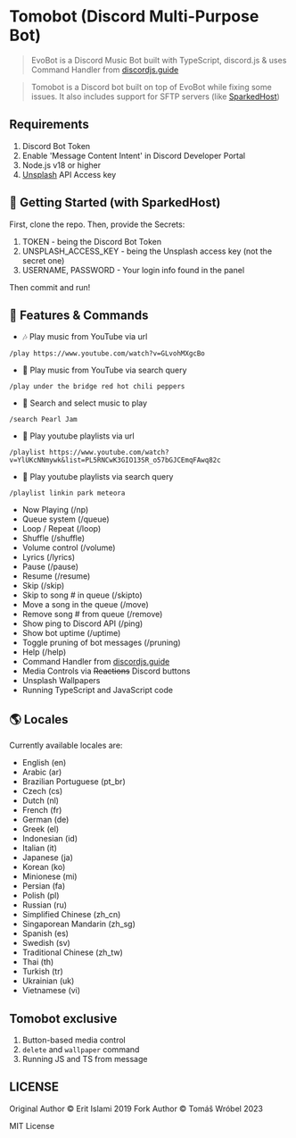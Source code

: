 # Tomobot (Discord Multi-Purpose Bot)

> EvoBot is a Discord Music Bot built with TypeScript, discord.js & uses Command Handler from [discordjs.guide](https://discordjs.guide)

> Tomobot is a Discord bot built on top of EvoBot while fixing some issues. It also includes support for SFTP servers (like [SparkedHost](https://sparkedhost.com/))

## Requirements

1. Discord Bot Token
2. Enable 'Message Content Intent' in Discord Developer Portal
2. Node.js v18 or higher
3. [Unsplash](https://unsplash.com) API Access key

## 🚀 Getting Started (with SparkedHost)

First, clone the repo. Then, provide the Secrets:
1. TOKEN - being the Discord Bot Token
2. UNSPLASH_ACCESS_KEY - being the Unsplash access key (not the secret one)
3. USERNAME, PASSWORD - Your login info found in the panel

Then commit and run!

## 📝 Features & Commands

- 🎶 Play music from YouTube via url

`/play https://www.youtube.com/watch?v=GLvohMXgcBo`

- 🔎 Play music from YouTube via search query

`/play under the bridge red hot chili peppers`

- 🔎 Search and select music to play

`/search Pearl Jam`

- 📃 Play youtube playlists via url

`/playlist https://www.youtube.com/watch?v=YlUKcNNmywk&list=PL5RNCwK3GIO13SR_o57bGJCEmqFAwq82c`

- 🔎 Play youtube playlists via search query

`/playlist linkin park meteora`

- Now Playing (/np)
- Queue system (/queue)
- Loop / Repeat (/loop)
- Shuffle (/shuffle)
- Volume control (/volume)
- Lyrics (/lyrics)
- Pause (/pause)
- Resume (/resume)
- Skip (/skip)
- Skip to song # in queue (/skipto)
- Move a song in the queue (/move)
- Remove song # from queue (/remove)
- Show ping to Discord API (/ping)
- Show bot uptime (/uptime)
- Toggle pruning of bot messages (/pruning)
- Help (/help)
- Command Handler from [discordjs.guide](https://discordjs.guide/)
- Media Controls via ~~Reactions~~ Discord buttons
- Unsplash Wallpapers
- Running TypeScript and JavaScript code

## 🌎 Locales

Currently available locales are:

- English (en)
- Arabic (ar)
- Brazilian Portuguese (pt_br)
- Czech (cs)
- Dutch (nl)
- French (fr)
- German (de)
- Greek (el)
- Indonesian (id)
- Italian (it)
- Japanese (ja)
- Korean (ko)
- Minionese (mi)
- Persian (fa)
- Polish (pl)
- Russian (ru)
- Simplified Chinese (zh_cn)
- Singaporean Mandarin (zh_sg)
- Spanish (es)
- Swedish (sv)
- Traditional Chinese (zh_tw)
- Thai (th)
- Turkish (tr)
- Ukrainian (uk)
- Vietnamese (vi)

## Tomobot exclusive
1. Button-based media control
2. `delete` and `wallpaper` command
3. Running JS and TS from message

## LICENSE
Original Author &copy; Erit Islami 2019
Fork Author &copy; Tomáš Wróbel 2023

MIT License